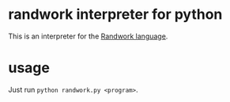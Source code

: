 # randwork interpreter for python

This is an interpreter for the [Randwork language](http://esolangs.org/wiki/Randwork).

# usage

Just run ``python randwork.py <program>``.